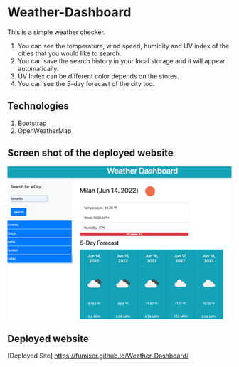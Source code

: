 # Weather-Dashboard
This is a simple weather checker.

1. You can see the temperature, wind speed, humidity and UV index of the cities that you would like to search.
2. You can save the search history in your local storage and it will appear automatically.
3. UV Index can be different color depends on the stores.
4. You can see the 5-day forecast of the city too.

## Technologies
1. Bootstrap
2. OpenWeatherMap

## Screen shot of the deployed website
![Screenshot](./asset/Image/Screen%20Shot%20Weather%20dashboard.png)

## Deployed website
[Deployed Site] https://fumixer.github.io/Weather-Dashboard/